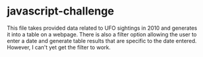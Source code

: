 # javascript-challenge

This file takes provided data related to UFO sightings in 2010 and generates it into a table on a webpage. There is also a filter option allowing the user to enter a date and generate table results that are specific to the date entered. However, I can't yet get the filter to work.
